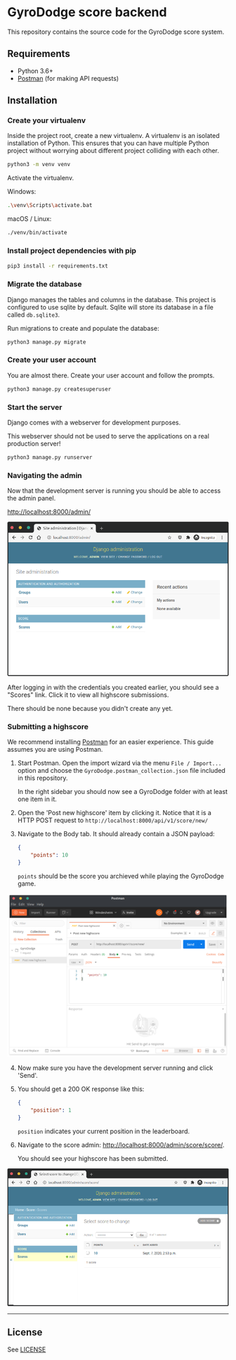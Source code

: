 # GyroDodge score backend

This repository contains the source code for the GyroDodge score system.

## Requirements

- Python 3.6+
- [Postman](https://www.postman.com/downloads/) (for making API requests)

## Installation

### Create your virtualenv

Inside the project root, create a new virtualenv. A virtualenv is an isolated installation of Python.
This ensures that you can have multiple Python project without worrying about different project colliding with each other.

```sh
python3 -m venv venv
```

Activate the virtualenv.

Windows:

```sh
.\venv\Scripts\activate.bat
```

macOS / Linux:

```sh
./venv/bin/activate
```

### Install project dependencies with pip

```sh
pip3 install -r requirements.txt
```

### Migrate the database

Django manages the tables and columns in the database.
This project is configured to use sqlite by default.
Sqlite will store its database in a file called `db.sqlite3`.

Run migrations to create and populate the database:

```sh
python3 manage.py migrate
```

### Create your user account

You are almost there. Create your user account and follow the prompts.

```sh
python3 manage.py createsuperuser
```

### Start the server

Django comes with a webserver for development purposes.

This webserver should not be used to serve the applications on a real production server!

```sh
python3 manage.py runserver
```

### Navigating the admin

Now that the development server is running you should be able to access the admin panel.

[http://localhost:8000/admin/](http://localhost:8000/admin/)

<img src="./_static/django_admin1.png">

After logging in with the credentials you created earlier, you should see a "Scores" link.
Click it to view all highscore submissions.

There should be none because you didn't create any yet.

### Submitting a highscore

We recommend installing [Postman](https://www.postman.com/downloads/) for an easier experience. This guide assumes you are using Postman.

1. Start Postman. Open the import wizard via the menu `File / Import...` option and choose the `GyroDodge.postman_collection.json` file included in this repository.

    In the right sidebar you should now see a GyroDodge folder with at least one item in it.

2. Open the 'Post new highscore' item by clicking it. Notice that it is a HTTP POST request to `http://localhost:8000/api/v1/score/new/`

3. Navigate to the Body tab. It should already contain a JSON payload:

    ```json
    {
        "points": 10
    }
    ```

    `points` should be the score you archieved while playing the GyroDodge game.

<img src="./_static/postman1.png">

4. Now make sure you have the development server running and click 'Send'.
5. You should get a 200 OK response like this:

    ```json
    {
        "position": 1
    }
    ```

    `position` indicates your current position in the leaderboard.

6. Navigate to the score admin: [http://localhost:8000/admin/score/score/](http://localhost:8000/admin/score/score/).

    You should see your highscore has been submitted.

<img src="./_static/django_admin2.png">

<hr />

## License

See [LICENSE](LICENSE)
